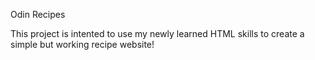 Odin Recipes

This project is intented to use my newly learned HTML skills 
to create a simple but working recipe website!